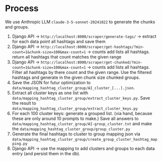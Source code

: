 # Process

We use Anthropic LLM `claude-3-5-sonnet-20241022` to generate the chunks and groups.

1. Django API -> `http://localhost:8000/scraper/generate-tags/` ->  extract for each data point all hashtags and save them
2. Django API -> `http://localhost:8000/scraper/get-hashtags/?min-count=1&chunk-size=100&max-count=1` ->  counts add lists all hashtags. return all hashtags that count matches the given range
3. Django API -> `http://localhost:8000/scraper/get-chunked/?min-count=1&chunk-size=100&max-count=1` ->  counts add lists all hashtags. Filter all hashtags by there count and the given range. Use the filtered hashtags and generate in the given chunk size chunked groups.
4. Save the JSON for futur optimization to `data/mapping_hashtag_cluster_group/AI_cluster_[...].json`.
5. Extract all cluster keys as one list with `data/mapping_hashtag_cluster_group/extract_cluster_keys.py`. Save the result to `data/mapping_hashtag_cluster_group/extract_cluster_keys.py`
6. For each 100 cluster keys: generate a grouped list. (via hand, because these are only around 10 prompts to make.) Save all answers to `data/mapping_hashtag_cluster_group/AI-group_cluster.txt` and make the `data/mapping_hashtag_cluster_group/group_cluster.py`
7. Generate the final hashtags to cluster to group mapping json via `data/mapping_hashtag_cluster_group/create_group_cluster_hashtag_mapping.py`
8. Django API -> use the mapping to add clusters and groups to each data entry (and persist them in the db).
